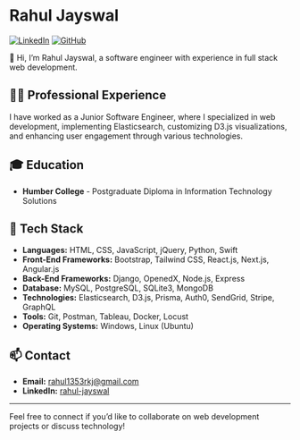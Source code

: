 # Rahul Jayswal

[![LinkedIn](https://img.shields.io/badge/LinkedIn-Connect-blue)](https://www.linkedin.com/in/rahul-jayswal/)
[![GitHub](https://img.shields.io/badge/GitHub-Follow-black)](https://github.com/Rahul21j)

👋 Hi, I’m Rahul Jayswal, a software engineer with experience in full stack web development.

## 🧑‍💻 Professional Experience

I have worked as a Junior Software Engineer, where I specialized in web development, implementing Elasticsearch, customizing D3.js visualizations, and enhancing user engagement through various technologies.

## 🎓 Education

- **Humber College** - Postgraduate Diploma in Information Technology Solutions

## 🔧 Tech Stack

- **Languages:** HTML, CSS, JavaScript, jQuery, Python, Swift
- **Front-End Frameworks:** Bootstrap, Tailwind CSS, React.js, Next.js, Angular.js
- **Back-End Frameworks:** Django, OpenedX, Node.js, Express
- **Database:** MySQL, PostgreSQL, SQLite3, MongoDB
- **Technologies:** Elasticsearch, D3.js, Prisma, Auth0, SendGrid, Stripe, GraphQL
- **Tools:** Git, Postman, Tableau, Docker, Locust
- **Operating Systems:** Windows, Linux (Ubuntu)

## 📫 Contact

- **Email:** [rahul1353rkj@gmail.com](mailto:rahul1353rkj@gmail.com)
- **LinkedIn:** [rahul-jayswal](https://www.linkedin.com/in/rahul-jayswal/)

---

Feel free to connect if you’d like to collaborate on web development projects or discuss technology!
